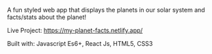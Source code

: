 A fun styled web app that displays the planets in our solar system and facts/stats about the planet!

Live Project: https://my-planet-facts.netlify.app/


Built with: Javascript Es6+, React Js, HTML5, CSS3

